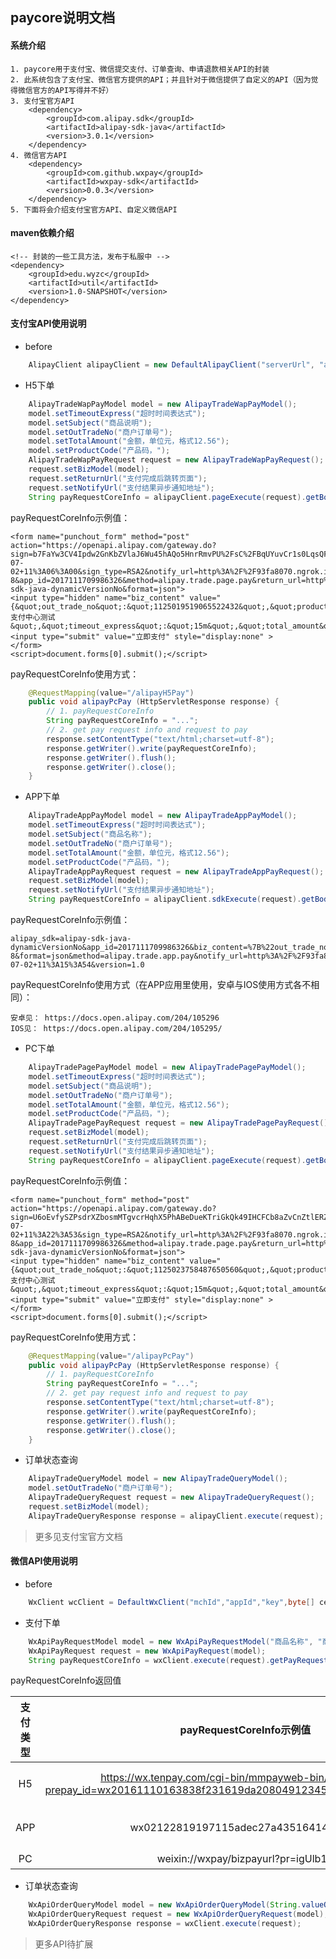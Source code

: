 ## paycore说明文档

#### 系统介绍

	1. paycore用于支付宝、微信提交支付、订单查询、申请退款相关API的封装
	2. 此系统包含了支付宝、微信官方提供的API；并且针对于微信提供了自定义的API（因为觉得微信官方的API写得并不好）
	3. 支付宝官方API
        <dependency>
            <groupId>com.alipay.sdk</groupId>
            <artifactId>alipay-sdk-java</artifactId>
            <version>3.0.1</version>
        </dependency>
	4. 微信官方API
		<dependency>
            <groupId>com.github.wxpay</groupId>
            <artifactId>wxpay-sdk</artifactId>
            <version>0.0.3</version>
        </dependency>
	5. 下面将会介绍支付宝官方API、自定义微信API

#### maven依赖介绍

	<!-- 封装的一些工具方法，发布于私服中 -->
    <dependency>
        <groupId>edu.wyzc</groupId>
        <artifactId>util</artifactId>
        <version>1.0-SNAPSHOT</version>
    </dependency>

#### 支付宝API使用说明

* before
```java
    AlipayClient alipayClient = new DefaultAlipayClient("serverUrl", "appId", "privateKey","format","charset","alipayPublicKey", "signType","proxyHost", "proxyPort");
```

* H5下单
```java
    AlipayTradeWapPayModel model = new AlipayTradeWapPayModel();
    model.setTimeoutExpress("超时时间表达式");
    model.setSubject("商品说明");
    model.setOutTradeNo("商户订单号");
    model.setTotalAmount("金额，单位元，格式12.56");
    model.setProductCode("产品码，");
    AlipayTradeWapPayRequest request = new AlipayTradeWapPayRequest();
    request.setBizModel(model);
    request.setReturnUrl("支付完成后跳转页面");
    request.setNotifyUrl("支付结果异步通知地址");
    String payRequestCoreInfo = alipayClient.pageExecute(request).getBody();
```
payRequestCoreInfo示例值：
```
<form name="punchout_form" method="post" action="https://openapi.alipay.com/gateway.do?sign=b7FaYw3CV4Ipdw2GnKbZVlaJ6Wu45hAQo5HnrRmvPU%2FsC%2FBqUYuvCr1s0LqsQFbMDGppXaPtI34NGDXs%2FlTcT4%2BHaVdKOTi3VXkrjYaQ79gr2qLsqLcDVsvnLojDJ7l0Z5u%2Bg3g%2B%2FG%2B77fnF4xNqhB6bPm%2FKeoaxg0NLFRAprwjYNEIyLk55u6ktcAEfK5k0jrJDtyHLqIAIaNPErfTrGS0OPF%2Fyx4Px7f4qipaJiloZE7gMOWp4h74ZVUD8d0outrbW5y74BgryD%2Bu%2BCNvGjY%2BV0kHXWrhJ5TaT7IOU%2BEqna3UkhiS011ih8KFAt2TBdxf3I9PKwNOZ6Iuv1Fc0OQ%3D%3D&timestamp=2018-07-02+11%3A06%3A00&sign_type=RSA2&notify_url=http%3A%2F%2F93fa8070.ngrok.io%2FalipayPayNotify&charset=UTF-8&app_id=2017111709986326&method=alipay.trade.page.pay&return_url=http%3A%2F%2Fwww.baidu.com&version=1.0&alipay_sdk=alipay-sdk-java-dynamicVersionNo&format=json">
<input type="hidden" name="biz_content" value="{&quot;out_trade_no&quot;:&quot;1125019519065522432&quot;,&quot;product_code&quot;:&quot;FAST_INSTANT_TRADE_PAY&quot;,&quot;subject&quot;:&quot;支付中心测试&quot;,&quot;timeout_express&quot;:&quot;15m&quot;,&quot;total_amount&quot;:&quot;0.01&quot;}">
<input type="submit" value="立即支付" style="display:none" >
</form>
<script>document.forms[0].submit();</script>
```
payRequestCoreInfo使用方式：
```java
    @RequestMapping(value="/alipayH5Pay")
    public void alipayPcPay (HttpServletResponse response) {
        // 1. payRequestCoreInfo
        String payRequestCoreInfo = "...";
        // 2. get pay request info and request to pay
        response.setContentType("text/html;charset=utf-8");
        response.getWriter().write(payRequestCoreInfo);
        response.getWriter().flush();
        response.getWriter().close();
    }
```

* APP下单
``` java
    AlipayTradeAppPayModel model = new AlipayTradeAppPayModel();
    model.setTimeoutExpress("超时时间表达式");
    model.setSubject("商品名称");
    model.setOutTradeNo("商户订单号");
    model.setTotalAmount("金额，单位元，格式12.56");
    model.setProductCode("产品码，");
    AlipayTradeAppPayRequest request = new AlipayTradeAppPayRequest();
    request.setBizModel(model);
    request.setNotifyUrl("支付结果异步通知地址");
    String payRequestCoreInfo = alipayClient.sdkExecute(request).getBody();
```
payRequestCoreInfo示例值：
```
alipay_sdk=alipay-sdk-java-dynamicVersionNo&app_id=2017111709986326&biz_content=%7B%22out_trade_no%22%3A%221125022030967079168%22%2C%22product_code%22%3A%22QUICK_MSECURITY_PAY%22%2C%22subject%22%3A%22%E6%94%AF%E4%BB%98%E4%B8%AD%E5%BF%83%E6%B5%8B%E8%AF%95%22%2C%22timeout_express%22%3A%2215m%22%2C%22total_amount%22%3A%220.01%22%7D&charset=UTF-8&format=json&method=alipay.trade.app.pay&notify_url=http%3A%2F%2F93fa8070.ngrok.io%2FalipayPayNotify&sign=cXSd8Uzoyue2FuScmxRpGwoMgjxR6GodRZRjv1pfKUoroOQi%2FBWml4iN8xjWqvzdSK2%2Bd1BEoPIFBO3mnUpNgdUsmr9UYSt0VTO55Ixj%2B6foxxRsrWXm1XduKJuYOFbGKb8nJuhPBnznNVMacCWTXIoWwpndcBNowTbg%2BdGZ4rrAjA3t9k%2Bw%2FSQ2KfmOpB6pMxf3ClSgltC6p5JiwZOMEaIA%2FcU%2BaAML6%2F33yzwJ91vL%2BmnH5%2BAYSboZM0Ds6jfSXWSwGtSdyLc8j7wzL44nX5zq7xgs022URJNNTpGjLs4hj3JUwXKpiV1IQmnCkX4TayY4rwIw48hCA39RhXacqQ%3D%3D&sign_type=RSA2&timestamp=2018-07-02+11%3A15%3A54&version=1.0
```
payRequestCoreInfo使用方式（在APP应用里使用，安卓与IOS使用方式各不相同）：
```
安卓见： https://docs.open.alipay.com/204/105296
IOS见： https://docs.open.alipay.com/204/105295/
```

* PC下单
```java
    AlipayTradePagePayModel model = new AlipayTradePagePayModel();
    model.setTimeoutExpress("超时时间表达式");
    model.setSubject("商品说明");
    model.setOutTradeNo("商户订单号");
    model.setTotalAmount("金额，单位元，格式12.56");
    model.setProductCode("产品码，");
    AlipayTradePagePayRequest request = new AlipayTradePagePayRequest();
    request.setBizModel(model);
    request.setReturnUrl("支付完成后跳转页面");
    request.setNotifyUrl("支付结果异步通知地址");
    String payRequestCoreInfo = alipayClient.pageExecute(request).getBody();
```
payRequestCoreInfo示例值：
```
<form name="punchout_form" method="post" action="https://openapi.alipay.com/gateway.do?sign=U6oEvfySZPsdrXZbosmMTgvcrHqhX5PhABeDueKTriGkQk49IHCFCb8aZvCnZtlERZlvLejKXT7SCKbIMpO8MQJRJhwwcnecssbEvFWAcsFLEk02Zhqb9If96REPoo60nTyu1Uj%2BQ2JNNb7V%2BLnYF%2BnHE0u9SDylFLVEFgeXYM%2B9oiM%2BgOGpL81gjNWKUzN9yDid%2BB5lyNsQvGbiYQ7AIQMDj%2FkcSmqvMDu4%2Bf81QVLyRLaus83ZTXJ6hZat27QOYQcNKWGiWdrF6FxiJh01UwLOSmtrZba5fv%2BDpUrlL9UP9IX2dwWEucMhUE7CsRi3uYiVwORLTzc%2FLUrNQGrS5w%3D%3D&timestamp=2018-07-02+11%3A22%3A53&sign_type=RSA2&notify_url=http%3A%2F%2F93fa8070.ngrok.io%2FalipayPayNotify&charset=UTF-8&app_id=2017111709986326&method=alipay.trade.page.pay&return_url=http%3A%2F%2Fwww.baidu.com&version=1.0&alipay_sdk=alipay-sdk-java-dynamicVersionNo&format=json">
<input type="hidden" name="biz_content" value="{&quot;out_trade_no&quot;:&quot;1125023758487650560&quot;,&quot;product_code&quot;:&quot;FAST_INSTANT_TRADE_PAY&quot;,&quot;subject&quot;:&quot;支付中心测试&quot;,&quot;timeout_express&quot;:&quot;15m&quot;,&quot;total_amount&quot;:&quot;0.01&quot;}">
<input type="submit" value="立即支付" style="display:none" >
</form>
<script>document.forms[0].submit();</script>
```
payRequestCoreInfo使用方式：
```java
    @RequestMapping(value="/alipayPcPay")
    public void alipayPcPay (HttpServletResponse response) {
        // 1. payRequestCoreInfo
        String payRequestCoreInfo = "...";
        // 2. get pay request info and request to pay
        response.setContentType("text/html;charset=utf-8");
        response.getWriter().write(payRequestCoreInfo);
        response.getWriter().flush();
        response.getWriter().close();
    }
```

* 订单状态查询
```java
    AlipayTradeQueryModel model = new AlipayTradeQueryModel();
    model.setOutTradeNo("商户订单号");
    AlipayTradeQueryRequest request = new AlipayTradeQueryRequest();
    request.setBizModel(model);
    AlipayTradeQueryResponse response = alipayClient.execute(request);
```
> 更多见支付宝官方文档


#### 微信API使用说明

* before
```java
    WxClient wcClient = DefaultWxClient("mchId","appId","key",byte[] certData,SignType.MD5,"proxyHost","proxyPort");
```

* 支付下单
```java
    WxApiPayRequestModel model = new WxApiPayRequestModel("商品名称", "商户订单号","总金额：单位分", "支付IP", "创建时间", "超时时间", "支付结果异步通知地址", "支付类型“);
    WxApiPayRequest request = new WxApiPayRequest(model);
    String payRequestCoreInfo = wxClient.execute(request).getPayRequestCoreInfo();
```
payRequestCoreInfo返回值

| 支付类型 | payRequestCoreInfo示例值 | 使用方式 |
|:------:|:------:|:------:|
|   H5   |https://wx.tenpay.com/cgi-bin/mmpayweb-bin/checkmweb?prepay_id=wx20161110163838f231619da20804912345&package=1037687096|拼接redirect_url后跳转，见：https://pay.weixin.qq.com/wiki/doc/api/H5.php?chapter=15_4|
|  APP   |wx02122819197115adec27a4351641484737|这是prepayId，需要重新签名供APP使用，见：https://pay.weixin.qq.com/wiki/doc/api/app/app.php?chapter=8_5   |
|   PC   |weixin://wxpay/bizpayurl?pr=igUlb14| 做成二维码供网页上扫描 |

* 订单状态查询
```java
	WxApiOrderQueryModel model = new WxApiOrderQueryModel(String.valueOf(outTradeNo));
    WxApiOrderQueryRequest request = new WxApiOrderQueryRequest(model);
    WxApiOrderQueryResponse response = wxClient.execute(request);
```
> 更多API待扩展
